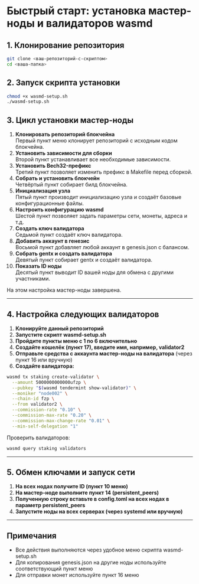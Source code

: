 # Быстрый старт: установка мастер-ноды и валидаторов wasmd

## 1. Клонирование репозитория

```bash
git clone <ваш-репозиторий-с-скриптом>
cd <ваша-папка>
```

## 2. Запуск скрипта установки

```bash
chmod +x wasmd-setup.sh
./wasmd-setup.sh
```

## 3. Цикл установки мастер-ноды

1. **Клонировать репозиторий блокчейна**  
   Первый пункт меню клонирует репозиторий с исходным кодом блокчейна.
2. **Установить зависимости для сборки**  
   Второй пункт устанавливает все необходимые зависимости.
3. **Установить Bech32-префикс**  
   Третий пункт позволяет изменить префикс в Makefile перед сборкой.
4. **Собрать и установить блокчейн**  
   Четвёртый пункт собирает билд блокчейна.
5. **Инициализация узла**  
   Пятый пункт производит инициализацию узла и создаёт базовые конфигурационные файлы.
6. **Настроить конфигурацию wasmd**  
   Шестой пункт позволяет задать параметры сети, монеты, адреса и т.д.
7. **Создать ключ валидатора**  
   Седьмой пункт создаёт ключ валидатора.
8. **Добавить аккаунт в генезис**  
   Восьмой пункт добавляет любой аккаунт в genesis.json с балансом.
9. **Собрать gentx и создать валидатора**  
   Девятый пункт собирает gentx и создаёт валидатора.
10. **Показать ID ноды**  
   Десятый пункт выводит ID вашей ноды для обмена с другими участниками.

На этом настройка мастер-ноды завершена.

---

## 4. Настройка следующих валидаторов

1. **Клонируйте данный репозиторий**
2. **Запустите скрипт wasmd-setup.sh**
3. **Пройдите пункты меню с 1 по 6 включительно**
4. **Создайте кошелёк (пункт 17), введите имя, например, validator2**
5. **Отправьте средства с аккаунта мастер-ноды на валидатора** (через пункт 16 или вручную)
6. **Создайте валидатора:**

```bash
wasmd tx staking create-validator \
  --amount 5000000000000ufzp \
  --pubkey "$(wasmd tendermint show-validator)" \
  --moniker "node002" \
  --chain-id fzp \
  --from validator2 \
  --commission-rate "0.10" \
  --commission-max-rate "0.20" \
  --commission-max-change-rate "0.01" \
  --min-self-delegation "1"
```

Проверить валидаторов:
```bash
wasmd query staking validators
```

---

## 5. Обмен ключами и запуск сети

1. **На всех нодах получите ID (пункт 10 меню)**
2. **На мастер-ноде выполните пункт 14 (persistent_peers)**
3. **Полученную строку вставьте в config.toml на всех нодах в параметр persistent_peers**
4. **Запустите ноды на всех серверах (через systemd или вручную)**

---

## Примечания
- Все действия выполняются через удобное меню скрипта wasmd-setup.sh
- Для копирования genesis.json на другие ноды используйте соответствующий пункт меню
- Для отправки монет используйте пункт 16 меню